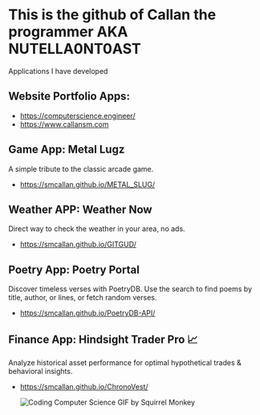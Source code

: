 # This is the github of Callan the programmer AKA NUTELLA0NT0AST

Applications I have developed

## Website Portfolio Apps:
- https://computerscience.engineer/ 
- https://www.callansm.com

## Game App: Metal Lugz
A simple tribute to the classic arcade game.
- https://smcallan.github.io/METAL_SLUG/

## Weather APP: Weather Now
Direct way to check the weather in your area, no ads.
- https://smcallan.github.io/GITGUD/ 

## Poetry App: Poetry Portal
Discover timeless verses with PoetryDB. Use the search to find poems by title, author, or lines, or fetch random verses.
- https://smcallan.github.io/PoetryDB-API/
## Finance App: Hindsight Trader Pro 📈
Analyze historical asset performance for optimal hypothetical trades & behavioral insights.
- https://smcallan.github.io/ChronoVest/



  ![Coding Computer Science GIF by Squirrel Monkey](https://github.com/user-attachments/assets/bcd49b33-a03c-4ce4-9fa6-3d2ac4a6e9fa)

